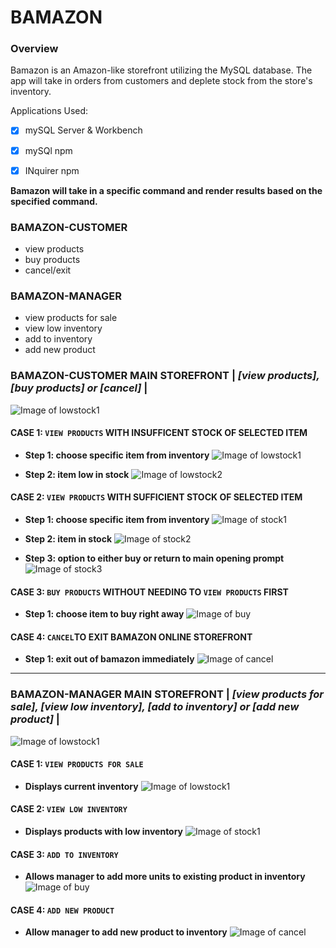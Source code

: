 # BAMAZON
### Overview
Bamazon is an Amazon-like storefront utilizing the MySQL database. The app will take in orders from customers and deplete stock from the store's inventory.


Applications Used:
- [x] mySQL Server & Workbench
- [x] mySQl npm
- [x] INquirer npm


**Bamazon will take in a specific command and render results based on the specified command.**
### BAMAZON-CUSTOMER
- view products
- buy products
- cancel/exit


### BAMAZON-MANAGER
- view products for sale
- view low inventory
- add to inventory
- add new product


### BAMAZON-CUSTOMER MAIN STOREFRONT | *[view products], [buy products] or [cancel]* |
![Image of lowstock1](/images/lowstock1.png)


#### CASE 1: `VIEW PRODUCTS` WITH INSUFFICENT STOCK OF SELECTED ITEM 
- **Step 1: choose specific item from inventory**
![Image of lowstock1](/images/lowstock11.png)

- **Step 2: item low in stock**
![Image of lowstock2](/images/lowstock2.png)




#### CASE 2: `VIEW PRODUCTS` WITH SUFFICIENT STOCK OF SELECTED ITEM 
- **Step 1: choose specific item from inventory**
![Image of stock1](/images/stock1.png)


- **Step 2: item in stock**
![Image of stock2](/images/stock2.png)


- **Step 3: option to either buy or return to main opening prompt**
![Image of stock3](/images/stock3.png)



#### CASE 3: `BUY PRODUCTS` WITHOUT NEEDING TO `VIEW PRODUCTS` FIRST
- **Step 1: choose item to buy right away**
![Image of buy](/images/buy.png)


#### CASE 4: `CANCEL`TO EXIT BAMAZON ONLINE STOREFRONT
- **Step 1: exit out of bamazon immediately**
![Image of cancel](/images/cancel.png)


--------------------------------------------------------------------------------------------------------------------------------------


### BAMAZON-MANAGER MAIN STOREFRONT | *[view products for sale], [view low inventory], [add to inventory] or [add new product]* |
![Image of lowstock1](/images/manage1.png)


#### CASE 1: `VIEW PRODUCTS FOR SALE` 
- **Displays current inventory**
![Image of lowstock1](/images/manage2.png)


#### CASE 2: `VIEW LOW INVENTORY` 
- **Displays products with low inventory**
![Image of stock1](/images/manage3.png)


#### CASE 3: `ADD TO INVENTORY` 
- **Allows manager to add more units to existing product in inventory**
![Image of buy](/images/manage4.png)


#### CASE 4: `ADD NEW PRODUCT`
- **Allow manager to add new product to inventory**
![Image of cancel](/images/manager5.png)

